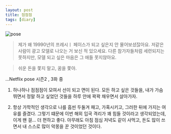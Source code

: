 ```yaml
---
layout: post
title: 점점점
tags: [diary]
---
```


![pose](https://user-images.githubusercontent.com/50545088/150666358-731c6a92-a76d-408e-9a03-0b8b16bcb510.jpeg)

> 제가 왜 19990년의 프레시ㅣ 페이스가 되고 싶은지 안 물어보셨잖아요. 저같은 사람이 광고 모델로 나오는 거 보신 적 있으세요. 다른 참가자들처럼 세련되지는 못하지만, 모델 되고 싶은 마음은 그 애들 못지않아요.

> 쉬운 돈을 쫓지 말고, 꿈을 쫓아.

...Netflix pose 시즌2 , 3화 중

1. 하나하나 점점점이 모여서 선이 되고 면이 된다. 모든 하고 싶은 것들을, 내가 가슴 뛰면서 정말 하고 싶었던 것들을 하루 안에 꽉꽉 채우면서 살아가자.

2. 항상 가학적인 생각으로 나를 흠씬 두둘겨 패고, 가혹시키고, 그러한 뒤에 가지는 여유를 즐겼다. 그렇기 떄문에 이번 해외 입국 격리가 꽤 힘들 것이라고 생각되었는데, 이게 왠 걸... 더 편하고 좋다. 아무래도 아침 점심 저녁도 같이 사먹고, 돈도 많이 쓰면서 내 스스로 많이 악몽을 꾼 것이었던 것이다.

